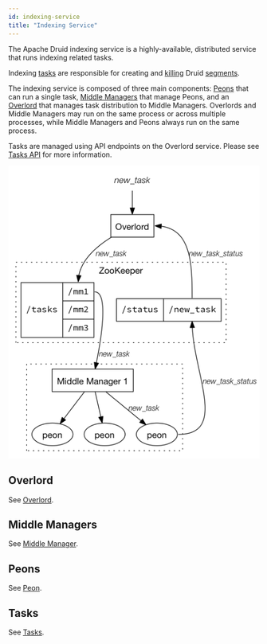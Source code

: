 ```yaml
---
id: indexing-service
title: "Indexing Service"
---
```


<!--
  ~ Licensed to the Apache Software Foundation (ASF) under one
  ~ or more contributor license agreements.  See the NOTICE file
  ~ distributed with this work for additional information
  ~ regarding copyright ownership.  The ASF licenses this file
  ~ to you under the Apache License, Version 2.0 (the
  ~ "License"); you may not use this file except in compliance
  ~ with the License.  You may obtain a copy of the License at
  ~
  ~   http://www.apache.org/licenses/LICENSE-2.0
  ~
  ~ Unless required by applicable law or agreed to in writing,
  ~ software distributed under the License is distributed on an
  ~ "AS IS" BASIS, WITHOUT WARRANTIES OR CONDITIONS OF ANY
  ~ KIND, either express or implied.  See the License for the
  ~ specific language governing permissions and limitations
  ~ under the License.
  -->


The Apache Druid indexing service is a highly-available, distributed service that runs indexing related tasks.

Indexing [tasks](../ingestion/tasks.md) are responsible for creating and [killing](../ingestion/tasks.md#kill) Druid [segments](../design/segments.md).

The indexing service is composed of three main components: [Peons](../design/peons.md) that can run a single task, [Middle Managers](../design/middlemanager.md) that manage Peons, and an [Overlord](../design/overlord.md) that manages task distribution to Middle Managers.
Overlords and Middle Managers may run on the same process or across multiple processes, while Middle Managers and Peons always run on the same process.

Tasks are managed using API endpoints on the Overlord service. Please see [Tasks API](../api-reference/tasks-api.md) for more information.

![Indexing Service](../assets/indexing_service.png "Indexing Service")

## Overlord

See [Overlord](../design/overlord.md).

## Middle Managers

See [Middle Manager](../design/middlemanager.md).

## Peons

See [Peon](../design/peons.md).

## Tasks

See [Tasks](../ingestion/tasks.md).
